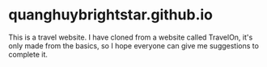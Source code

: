# quanghuybrightstar.github.io
This is a travel website. I have cloned from a website called TravelOn, it's only made from the basics, so I hope everyone can give me suggestions to complete it.
